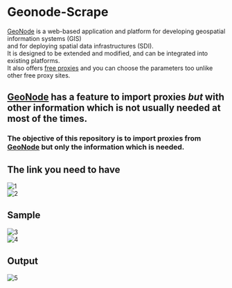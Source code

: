 # Geonode-Scrape
[GeoNode](https://geonode.com) is a web-based application and platform for developing geospatial information systems (GIS)<br>
and for deploying spatial data infrastructures (SDI).<br>
It is designed to be extended and modified, and can be integrated into existing platforms.<br>
It also offers [free proxies](https://geonode.com/free-proxy-list) and you can choose the parameters too unlike other free proxy sites.<br>

## [GeoNode](https://geonode.com/free-proxy-list) **has** a feature to import proxies *but* with other information which is **not usually needed** at most of the times.<br>

### The objective of this repository is to import proxies from [GeoNode](https://geonode.com/free-proxy-list) but only the information which is needed.<br>

## The link you need to have
![1](https://raw.githubusercontent.com/xpluna/geonode-scrape/main/1.PNG "1")<br>
![2](https://raw.githubusercontent.com/xpluna/geonode-scrape/main/2.PNG "2")<br>

## Sample
![3](https://raw.githubusercontent.com/xpluna/geonode-scrape/main/3.PNG "3")<br>
![4](https://raw.githubusercontent.com/xpluna/geonode-scrape/main/4.PNG "4")<br>

## Output
![5](https://raw.githubusercontent.com/xpluna/geonode-scrape/main/5.PNG "5")<br>
